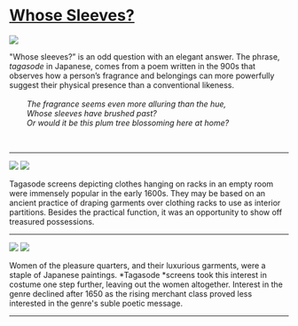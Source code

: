 # [Whose Sleeves?](http://artstories.artsmia.org/#/stories/3132)

![](http://cdn.dx.artsmia.org/thumbs/tn_150416_mia328_001573.jpg)

"Whose sleeves?” is an odd question with an elegant answer. The phrase, *tagasode* in Japanese, comes from a poem written in the 900s that observes how a person’s fragrance and belongings can more powerfully suggest their physical presence than a conventional likeness. \
    \
        *The fragrance seems even more alluring than the hue,\
        Whose sleeves have brushed past?\
        Or would it be this plum tree blossoming here at home?*

 

---

![](http://cdn.dx.artsmia.org/thumbs/tn_mia_4002347.jpg)
![](http://cdn.dx.artsmia.org/thumbs/tn_mia_4002339.jpg)

Tagasode screens depicting clothes hanging on racks in an empty room were immensely popular in the early 1600s. They may be based on an ancient practice of draping garments over clothing racks to use as interior partitions. Besides the practical function, it was an opportunity to show off treasured possessions. 

---

![](http://cdn.dx.artsmia.org/thumbs/tn_mia_SlideScan_000595.jpg)
![](http://cdn.dx.artsmia.org/thumbs/tn_110110_mia341_150031.jpg)

Women of the pleasure quarters, and their luxurious garments, were a staple of Japanese paintings. *Tagasode *screens took this interest in costume one step further, leaving out the women altogether. Interest in the genre declined after 1650 as the rising merchant class proved less interested in the genre's suble poetic message. 

---

